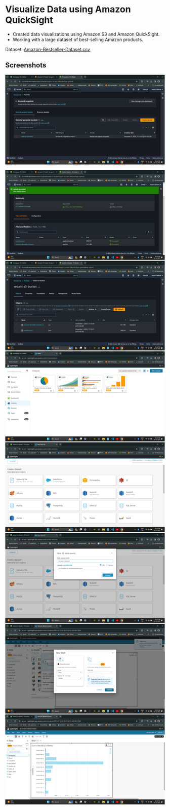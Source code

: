 
# Visualize Data using Amazon QuickSight

- Created data visualizations using Amazon S3 and Amazon QuickSight.
- Working with a large dataset of best-selling Amazon products.

Dataset:
[Amazon-Bestseller-Dataset.csv](https://github.com/VedantSaikhede/Visualize_Data_using_Amazon_QuickSight/blob/main/Amazon-Bestseller-Dataset.csv)

## Screenshots
![App Screenshot](https://github.com/VedantSaikhede/Visualize_Data_using_Amazon_QuickSight/blob/main/Screenshot/Screenshot%20(769).png)

![App Screenshot](https://github.com/VedantSaikhede/Visualize_Data_using_Amazon_QuickSight/blob/main/Screenshot/Screenshot%20(770).png)
![App Screenshot](https://github.com/VedantSaikhede/Visualize_Data_using_Amazon_QuickSight/blob/main/Screenshot%20(771).png)
![App Screenshot](https://github.com/VedantSaikhede/Visualize_Data_using_Amazon_QuickSight/blob/main/Screenshot%20(772).png)
![App Screenshot](https://github.com/VedantSaikhede/Visualize_Data_using_Amazon_QuickSight/blob/main/Screenshot%20(773).png)
![App Screenshot](https://github.com/VedantSaikhede/Visualize_Data_using_Amazon_QuickSight/blob/main/Screenshot%20(774).png)
![App Screenshot](https://github.com/VedantSaikhede/Visualize_Data_using_Amazon_QuickSight/blob/main/Screenshot%20(775).png)
![App Screenshot](https://github.com/VedantSaikhede/Visualize_Data_using_Amazon_QuickSight/blob/main/Screenshot%20(776).png)
